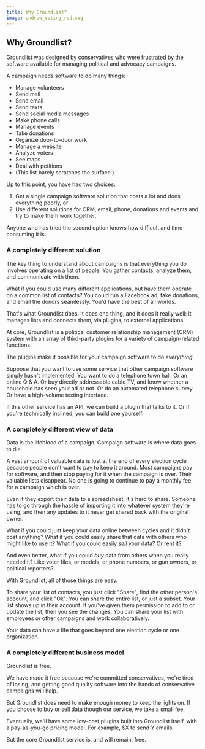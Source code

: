 ```yaml
---
title: Why Groundlist?
image: undraw_voting_red.svg
---
```


## Why Groundlist?

Groundlist was designed by conservatives who were frustrated by the software available for managing political and advocacy campaigns.

A campaign needs software to do many things:

* Manage volunteers
* Send mail
* Send email 
* Send texts
* Send social media messages
* Make phone calls
* Manage events
* Take donations
* Organize door-to-door work
* Manage a website
* Analyze voters
* See maps
* Deal with petitions
* (This list barely scratches the surface.)

Up to this point, you have had two choices:

1. Get a single campaign software solution that costs a lot and does everything poorly, or
2. Use different solutions for CRM, email, phone, donations and events and try to make them work together.

Anyone who has tried the second option knows how difficult and time-consuming it is.

### A completely different solution

The key thing to understand about campaigns is that everything you do involves operating on a list of people. You gather contacts, analyze them, and communicate with them.

What if you could use many different applications, but have them operate on a common list of contacts? You could run a Facebook ad, take donations, and email the donors seamlessly. You'd have the best of all worlds.

That's what Groundlist does. It does one thing, and it does it really well: it manages lists and connects them, via plugins, to external applications.

At core, Groundlist is a political customer relationship management (CRM) system with an array of third-party plugins for a variety of campaign-related functions. 

The plugins make it possible for your campaign software to do *everything*.

Suppose that you want to use some service that other campaign software simply hasn't implemented. You want to do a telephone town hall. Or an online Q & A. Or buy directly addressable cable TV, and know whether a household has seen your ad or not. Or do an automated telephone survey. Or have a high-volume texting interface.

If this other service has an API, we can build a plugin that talks to it. Or if you're technically inclined, you can build one yourself.

### A completely different view of data

Data is the lifeblood of a campaign. Campaign software is where data goes to die.

A vast amount of valuable data is lost at the end of every election cycle because people don't want to pay to keep it around. Most campaigns pay for software, and then stop paying for it when the campaign is over. Their valuable lists disappear. No one is going to continue to pay a monthly fee for a campaign which is over.

Even if they export their data to a spreadsheet, it's hard to share. Someone has to go through the hassle of importing it into whatever system they're using, and then any updates to it never get shared back with the original owner.

What if you could just keep your data online between cycles and it didn't cost anything? What if you could easily share that data with others who might like to use it? What if you could easily *sell* your data? Or rent it?

And even better, what if you could *buy* data from others when you really needed it? Like voter files, or models, or phone numbers, or gun owners, or political reporters? 

With Groundlist, all of those things are easy.

To share your list of contacts, you just click "Share", find the other person's account, and click "Ok". You can share the entire list, or just a subset. Your list shows up in their account. If you've given them permission to add to or update the list, then you see the changes. You can share your list with employees or other campaigns and work collaboratively.

Your data can have a life that goes beyond one election cycle or one organization.

### A completely different business model

Groundlist is free.

We have made it free because we're committed conservatives, we're tired of losing, and getting good quality software into the hands of conservative campaigns will help.

But Groundlist does need to make enough money to keep the lights on. If you choose to buy or sell data though our service, we take a small fee.

Eventually, we'll have some low-cost plugins built into Groundlist itself, with a pay-as-you-go pricing model. For example, $X to send Y emails.

But the core Groundlist service is, and will remain, free.

